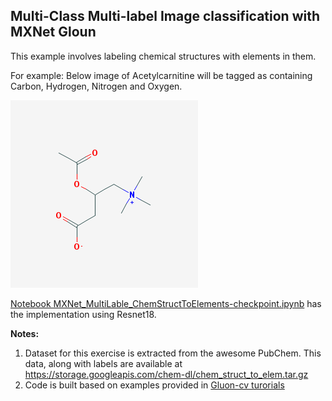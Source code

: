 ## Multi-Class Multi-label Image classification with MXNet Gloun 

This example involves labeling chemical structures with elements in them.

For example: Below image of Acetylcarnitine will be tagged as containing Carbon, Hydrogen, Nitrogen and Oxygen.

![Acetylcarnitine](1.png) 


[Notebook MXNet_MultiLable_ChemStructToElements-checkpoint.ipynb](https://github.com/madutv/deep-abyasa/blob/master/MXNet_MultiLable_ChemStructToElements.ipynb) 
has the implementation using Resnet18. 

**Notes:** 

1) Dataset for this exercise is extracted from the awesome PubChem. 
This data, along with labels are available at https://storage.googleapis.com/chem-dl/chem_struct_to_elem.tar.gz
2) Code is built based on examples provided in [Gluon-cv turorials](https://gluon-cv.mxnet.io/)

 



